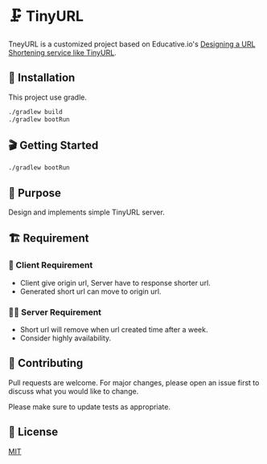 # 🗜️ TinyURL

TneyURL is a customized project based on Educative.io's [Designing a URL Shortening service like TinyURL](https://www.educative.io/courses/grokking-the-system-design-interview).


## 🔨 Installation

This project use gradle.

```bash
./gradlew build
./gradlew bootRun
```

## 🎬 Getting Started

```bash
./gradlew bootRun
```


## 🎯 Purpose

Design and implements simple TinyURL server.


## 🏗 Requirement

### 🙋 Client Requirement

- Client give origin url, Server have to response shorter url.
- Generated short url can move to origin url.

### 🙋‍♂ Server Requirement

- Short url will remove when url created time after a week.
- Consider highly availability.

## 🙏 Contributing
Pull requests are welcome. For major changes, please open an issue first to discuss what you would like to change.

Please make sure to update tests as appropriate.

## 📝 License
[MIT](https://choosealicense.com/licenses/mit/)